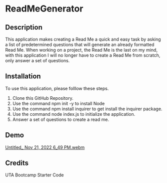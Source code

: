 # ReadMeGenerator

## Description
This application makes creating a Read Me a quick and easy task by asking a list of predetermined questions that will generate an already formatted Read Me. 
When working on a project, the Read Me is the last on my mind, with this application I will no longer have to create a Read Me from scratch, only answer a set of questions.

## Installation
To use this application, please folllow these steps.
1) Clone this GitHub Repository.
2) Use the command npm init -y to install Node
3) Use the command npm install inquirer to get install the inquirer package.
4) Use the command node index.js to initialize the application.
5) Answer a set of questions to create a read me.

## Demo
[Untitled_ Nov 21, 2022 6_49 PM.webm](https://user-images.githubusercontent.com/107084291/203189012-71c1700e-ee65-4dbf-ad61-1dc7f7dd5a31.webm)


## Credits
UTA Bootcamp Starter Code
